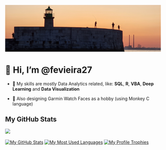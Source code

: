 <a href="https://www.instagram.com/fevieira2/">![MasterHead](DLR_sunset4.png)</a>

# 👋 Hi, I’m @fevieira27

- 💼 My skills are mostly Data Analytics related, like: **SQL**, **R**, **VBA**, **Deep Learning** and **Data Visualization**
  
- 🌱 Also designing Garmin Watch Faces as a hobby (using Monkey C language)

## My GitHub Stats
![](https://komarev.com/ghpvc/?username=fevieira27)

<a href="https://github.com/fevieira27"><img align="center" src="https://github-readme-stats.vercel.app/api?username=fevieira27&show=discussions_answered&show_icons=true&include_all_commits=true&hide=prs&theme=dracula&hide_border=true" alt="My GitHub Stats" /></a> <a href="https://github.com/fevieira27"><img align="center" src="https://github-readme-stats.vercel.app/api/top-langs/?username=fevieira27&theme=dracula&hide_border=true" alt="My Most Used Languages" /></a>
<a href="https://github.com/fevieira27"><img align="center" src="https://github-profile-trophy.vercel.app/?username=fevieira27&show_icons=true&hide_border=true&include_all_commits=true&theme=dracula&no-frame=true&title=Joined2020,Experience,Stars,Commits,Repositories,Issues,Followers" alt="My Profile Trophies" /></a>

<!---  merko
&count_private=true
&layout=compact
![GitHub followers](https://img.shields.io/github/followers/fevieira27)
fevieira27/fevieira27 is a ✨ special ✨ repository because its `README.md` (this file) appears on your GitHub profile.
You can click the Preview link to take a look at your changes.
--->
